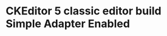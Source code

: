 CKEditor 5 classic editor build Simple Adapter Enabled
======================================================
